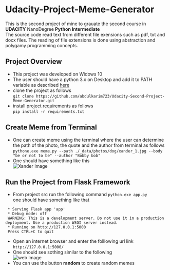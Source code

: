 # Udacity-Project-Meme-Generator
This is the second project of mine to grauate the second course in **UDACITY** NanoDegree **Python Intermediate**   
The source code read text from different file exensions such as pdf, txt and docx files. The reading of file extensions is done using abstraction and polygamy programming concepts.


## Project Overview
- This project was developed on Widows 10
- The user should have a python 3.x on Desktop and add it to PATH variable as described [here](https://www.educative.io/answers/how-to-add-python-to-path-variable-in-windows)
- clone the project as follows  
```git clone https://github.com/abdulkarim723/Udacity-Second-Project-Meme-Generator.git```  
- install project requirements as follows  
```pip install -r requirements.txt```
## Create Meme from Terminal
- One can create meme using the terminal where the user can determine the path of the photo, the quote and the author from terminal as follows  
```pythone.exe meme.py --path ./_data/photos/dog/xander_1.jpg --body "be or not to be" --author "Bobby bob"```  
- One should have something like this  
![Xander Image](src/xander_1.jpg)
## Run the Project from Flask Framework
- From project src run the following command
```python.exe app.py```  
one should have something like that  
```
 * Serving Flask app 'app'                                                                                                                                                                                          
 * Debug mode: off                                                                                                                                                                                                 
 WARNING: This is a development server. Do not use it in a production deployment. Use a production WSGI server instead.                                                                                              
 * Running on http://127.0.0.1:5000                                                                                                                                                                                
 Press CTRL+C to quit 
```
- Open an internet browser and enter the folllowing url link  
```http://127.0.0.1:5000/```  
- One should see sothing similar to the following  
![web Image](src/html.png)
- You can use the button **random** to create random memes

